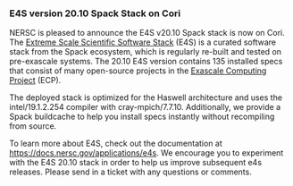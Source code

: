 ### E4S version 20.10 Spack Stack on Cori

NERSC is pleased to announce the E4S v20.10 Spack stack is now on Cori. The 
[Extreme Scale Scientific Software Stack](https://e4s-project.github.io/) (E4S) 
is a curated software stack from the Spack ecosystem, which is regularly 
re-built and tested on pre-exascale systems. The 20.10 E4S version contains 135 
installed specs that consist of many open-source projects in the 
[Exascale Computing Project](http://exascaleproject.org) (ECP).

The deployed stack is optimized for the Haswell architecture and uses the 
intel/19.1.2.254 compiler with cray-mpich/7.7.10. Additionally, we provide a 
Spack buildcache to help you install specs instantly without recompiling from 
source.  

To learn more about E4S, check out the documentation at 
<https://docs.nersc.gov/applications/e4s>. We encourage you to experiment with 
the E4S 20.10 stack in order to help us improve subsequent e4s releases. Please 
send in a ticket with any questions or comments.

